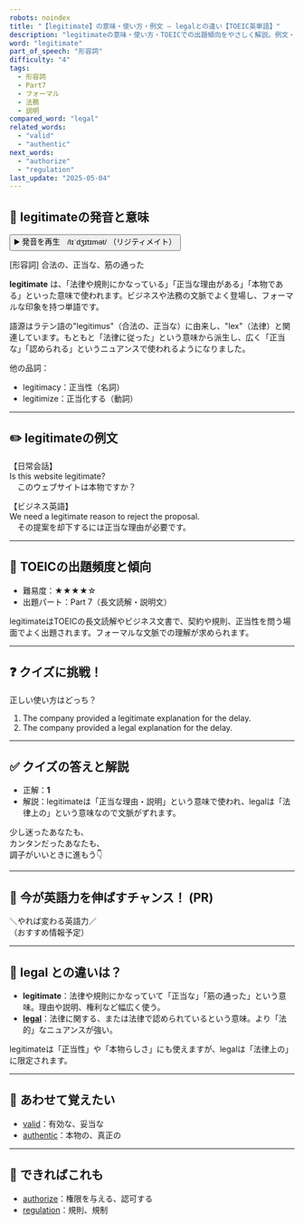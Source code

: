 ```yaml
---
robots: noindex
title: "【legitimate】の意味・使い方・例文 ― legalとの違い【TOEIC英単語】"
description: "legitimateの意味・使い方・TOEICでの出題傾向をやさしく解説。例文・クイズ付きでlegalとの違いもわかりやすく学べます。"
word: "legitimate"
part_of_speech: "形容詞"
difficulty: "4"
tags:
  - 形容詞
  - Part7
  - フォーマル
  - 法務
  - 説明
compared_word: "legal"
related_words:
  - "valid"
  - "authentic"
next_words:
  - "authorize"
  - "regulation"
last_update: "2025-05-04"
---
```


## 🔰 legitimateの発音と意味

<button class="play-audio" onclick="playTTS('legitimate')">
  <span class="play-audio-main">
    ▶️ 発音を再生　/lɪˈdʒɪtɪmət/
  </span>
  <span class="play-audio-sub">
    （リジティメイト）
  </span>
</button>

[形容詞] 合法の、正当な、筋の通った

**legitimate** は、「法律や規則にかなっている」「正当な理由がある」「本物である」といった意味で使われます。ビジネスや法務の文脈でよく登場し、フォーマルな印象を持つ単語です。

語源はラテン語の"legitimus"（合法の、正当な）に由来し、"lex"（法律）と関連しています。もともと「法律に従った」という意味から派生し、広く「正当な」「認められる」というニュアンスで使われるようになりました。

他の品詞：  
- legitimacy：正当性（名詞）
- legitimize：正当化する（動詞）

---

## ✏️ legitimateの例文

【日常会話】  
Is this website legitimate?  
　このウェブサイトは本物ですか？

【ビジネス英語】  
We need a legitimate reason to reject the proposal.  
　その提案を却下するには正当な理由が必要です。

---

## 🎯 TOEICの出題頻度と傾向

- 難易度：★★★★☆
- 出題パート：Part 7（長文読解・説明文）

legitimateはTOEICの長文読解やビジネス文書で、契約や規則、正当性を問う場面でよく出題されます。フォーマルな文脈での理解が求められます。

---

## ❓ クイズに挑戦！

正しい使い方はどっち？

1. The company provided a legitimate explanation for the delay.  
2. The company provided a legal explanation for the delay.

---

## ✅ クイズの答えと解説

- 正解：**1**
- 解説：legitimateは「正当な理由・説明」という意味で使われ、legalは「法律上の」という意味なので文脈がずれます。

少し迷ったあなたも、  
カンタンだったあなたも、  
調子がいいときに進もう👇️

---

## 🚀 今が英語力を伸ばすチャンス！ (PR)

<div class="info-center">
＼やれば変わる英語力／<br>  
（おすすめ情報予定）
</div>

---

## 🤔  legal との違いは？

- **legitimate**：法律や規則にかなっていて「正当な」「筋の通った」という意味。理由や説明、権利など幅広く使う。
- **[legal](/word/legal)**：法律に関する、または法律で認められているという意味。より「法的」なニュアンスが強い。

legitimateは「正当性」や「本物らしさ」にも使えますが、legalは「法律上の」に限定されます。

---

## 🧩 あわせて覚えたい

- [valid](/word/valid)：有効な、妥当な
- [authentic](/word/authentic)：本物の、真正の

---

## 📖 できればこれも

- [authorize](/word/authorize)：権限を与える、認可する
- [regulation](/word/regulation)：規則、規制

<!-- cvid: aid19_bid28 -->
